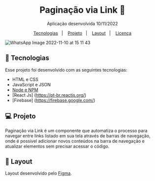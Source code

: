 <h1 align="center"> Paginação via Link 🔗 </h1>

<p align="center">
Aplicação desenvolvida 10/11/2022
</p>

<p align="center">
  <a href="#-tecnologias">Tecnologias</a>&nbsp;&nbsp;&nbsp;|&nbsp;&nbsp;&nbsp;
  <a href="#-projeto">Projeto</a>&nbsp;&nbsp;&nbsp;|&nbsp;&nbsp;&nbsp;
  <a href="#-layout">Layout</a>&nbsp;&nbsp;&nbsp;|&nbsp;&nbsp;&nbsp;
  <a href="#memo-licença">Licença</a>
</p>

![WhatsApp Image 2022-11-10 at 15 11 43](https://user-images.githubusercontent.com/48281531/201175428-6e989b70-7ad8-47fe-a99f-3006b75351ab.jpeg)

## 🚀 Tecnologias

Esse projeto foi desenvolvido com as seguintes tecnologias:

- HTML e CSS
- JavaScript e JSON
- [Node e NPM](https://nodejs.org/)
- [React Js] (https://pt-br.reactjs.org/)
- [Firebase] (https://firebase.google.com/)

## 💻 Projeto

Paginação via Link é um componente que automatiza o processo para navegar entre links listado em sua tela através de barras de navegação, onde é possível adicionar novos conteúdos na barra de navegação e atualizar elementos sem precisar acessar o código.

## 🔖 Layout

Layout desenvolvido pelo [Figma](https://figma.com).
